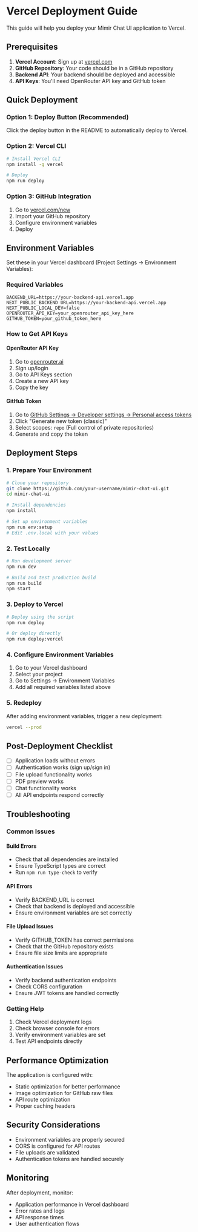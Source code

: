 # Vercel Deployment Guide

This guide will help you deploy your Mimir Chat UI application to Vercel.

## Prerequisites

1. **Vercel Account**: Sign up at [vercel.com](https://vercel.com)
2. **GitHub Repository**: Your code should be in a GitHub repository
3. **Backend API**: Your backend should be deployed and accessible
4. **API Keys**: You'll need OpenRouter API key and GitHub token

## Quick Deployment

### Option 1: Deploy Button (Recommended)
Click the deploy button in the README to automatically deploy to Vercel.

### Option 2: Vercel CLI
```bash
# Install Vercel CLI
npm install -g vercel

# Deploy
npm run deploy
```

### Option 3: GitHub Integration
1. Go to [vercel.com/new](https://vercel.com/new)
2. Import your GitHub repository
3. Configure environment variables
4. Deploy

## Environment Variables

Set these in your Vercel dashboard (Project Settings → Environment Variables):

### Required Variables
```env
BACKEND_URL=https://your-backend-api.vercel.app
NEXT_PUBLIC_BACKEND_URL=https://your-backend-api.vercel.app
NEXT_PUBLIC_LOCAL_DEV=false
OPENROUTER_API_KEY=your_openrouter_api_key_here
GITHUB_TOKEN=your_github_token_here
```

### How to Get API Keys

#### OpenRouter API Key
1. Go to [openrouter.ai](https://openrouter.ai)
2. Sign up/login
3. Go to API Keys section
4. Create a new API key
5. Copy the key

#### GitHub Token
1. Go to [GitHub Settings → Developer settings → Personal access tokens](https://github.com/settings/tokens)
2. Click "Generate new token (classic)"
3. Select scopes: `repo` (Full control of private repositories)
4. Generate and copy the token

## Deployment Steps

### 1. Prepare Your Environment
```bash
# Clone your repository
git clone https://github.com/your-username/mimir-chat-ui.git
cd mimir-chat-ui

# Install dependencies
npm install

# Set up environment variables
npm run env:setup
# Edit .env.local with your values
```

### 2. Test Locally
```bash
# Run development server
npm run dev

# Build and test production build
npm run build
npm start
```

### 3. Deploy to Vercel
```bash
# Deploy using the script
npm run deploy

# Or deploy directly
npm run deploy:vercel
```

### 4. Configure Environment Variables
1. Go to your Vercel dashboard
2. Select your project
3. Go to Settings → Environment Variables
4. Add all required variables listed above

### 5. Redeploy
After adding environment variables, trigger a new deployment:
```bash
vercel --prod
```

## Post-Deployment Checklist

- [ ] Application loads without errors
- [ ] Authentication works (sign up/sign in)
- [ ] File upload functionality works
- [ ] PDF preview works
- [ ] Chat functionality works
- [ ] All API endpoints respond correctly

## Troubleshooting

### Common Issues

#### Build Errors
- Check that all dependencies are installed
- Ensure TypeScript types are correct
- Run `npm run type-check` to verify

#### API Errors
- Verify BACKEND_URL is correct
- Check that backend is deployed and accessible
- Ensure environment variables are set correctly

#### File Upload Issues
- Verify GITHUB_TOKEN has correct permissions
- Check that the GitHub repository exists
- Ensure file size limits are appropriate

#### Authentication Issues
- Verify backend authentication endpoints
- Check CORS configuration
- Ensure JWT tokens are handled correctly

### Getting Help
1. Check Vercel deployment logs
2. Check browser console for errors
3. Verify environment variables are set
4. Test API endpoints directly

## Performance Optimization

The application is configured with:
- Static optimization for better performance
- Image optimization for GitHub raw files
- API route optimization
- Proper caching headers

## Security Considerations

- Environment variables are properly secured
- CORS is configured for API routes
- File uploads are validated
- Authentication tokens are handled securely

## Monitoring

After deployment, monitor:
- Application performance in Vercel dashboard
- Error rates and logs
- API response times
- User authentication flows
